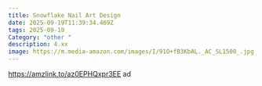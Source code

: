 ```yaml
---
title: Snowflake Nail Art Design
date: 2025-09-19T11:39:34.469Z
tags: 2025-09-19
Category: "other "
description: 4.xx
image: https://m.media-amazon.com/images/I/91O+fB3KbAL._AC_SL1500_.jpg
---
```

https://amzlink.to/az0EPHQxpr3EE  ad